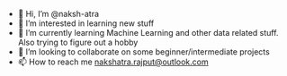 - 👋 Hi, I’m @naksh-atra
- 👀 I’m interested in learning new stuff
- 🌱 I’m currently learning Machine Learning and other data related stuff. Also trying to figure out a hobby
- 💞️ I’m looking to collaborate on some beginner/intermediate projects
- 📫 How to reach me nakshatra.rajput@outlook.com

<!---
naksh-atra/naksh-atra is a ✨ special ✨ repository because its `README.md` (this file) appears on your GitHub profile.
You can click the Preview link to take a look at your changes.
--->
